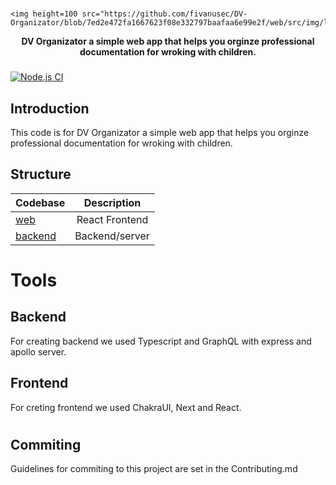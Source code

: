 # <p align="center">

    <img height=100 src="https://github.com/fivanusec/DV-Organizator/blob/7ed2e472fa1667623f08e332797baafaa6e99e2f/web/src/img/logo.png"/>

</p>
<p align="center">
  <strong>DV Organizator a simple web app that helps you orginze professional documentation for wroking with children.</strong>
</p>

<h3 align="center">
</h3>

[![Node.js CI](https://github.com/fivanusec/DV-Organizator/actions/workflows/node.js.yml/badge.svg)](https://github.com/fivanusec/DV-Organizator/actions/workflows/node.js.yml)

## Introduction

This code is for DV Organizator a simple web app that helps you orginze professional documentation for wroking with children.

## Structure

| Codebase           |  Description   |
| :----------------- | :------------: |
| [web](web)         | React Frontend |
| [backend](backend) | Backend/server |

# Tools

## Backend

For creating backend we used Typescript and GraphQL with express and apollo server.

## Frontend

For creting frontend we used ChakraUI, Next and React.

#

## Commiting

Guidelines for commiting to this project are set in the Contributing.md
